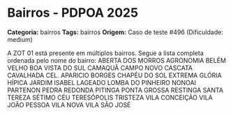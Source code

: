 # Bairros - PDPOA 2025

**Categoria:** bairros
**Tags:** bairros
**Origem:** Caso de teste #496 (Dificuldade: medium)

A ZOT 01 está presente em múltiplos bairros. Segue a lista completa ordenada pelo nome do bairro: ABERTA DOS MORROS AGRONOMIA BELÉM VELHO BOA VISTA DO SUL CAMAQUÃ CAMPO NOVO CASCATA CAVALHADA CEL. APARICIO BORGES CHAPÉU DO SOL EXTREMA GLÓRIA HÍPICA JARDIM ISABEL LAGEADO LOMBA DO PINHEIRO NONOAI PARTENON PEDRA REDONDA PITINGA PONTA GROSSA RESTINGA SANTA TEREZA SÉTIMO CÉU TERESÓPOLIS TRISTEZA VILA CONCEIÇÃO VILA JOÃO PESSOA VILA NOVA VILA SÃO JOSÉ
